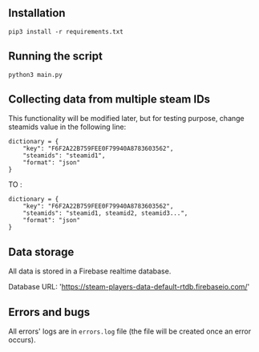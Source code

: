 ## Installation 
``
pip3 install -r requirements.txt
``

##  Running the script
``
python3 main.py
``

##  Collecting data from multiple steam IDs
This functionality will be modified later, but for testing purpose, change steamids value in the following line:

```
dictionary = {
    "key": "F6F2A22B759FEE0F79940A8783603562",
    "steamids": "steamid1",
    "format": "json"
}
```

TO :
```
dictionary = {
    "key": "F6F2A22B759FEE0F79940A8783603562",
    "steamids": "steamid1, steamid2, steamid3...",
    "format": "json"
}
```

## Data storage
All data is stored in a Firebase realtime database.

Database URL: 'https://steam-players-data-default-rtdb.firebaseio.com/'

##  Errors and bugs
All errors' logs are in ``errors.log`` file (the file will be created once an error occurs).
